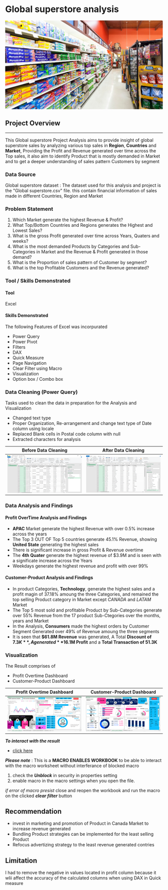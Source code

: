 # Global superstore analysis

![](global_sales_pic.jpg)
  
## Project Overview
---

This Global superstore Project Analysis aims to provide insight of global superstore sales by analyzing various top sales in **Region**, **Countries** and **Market**, Providing the Profit and Revenue generated over time across the Top sales, it also aim to identify Product that is mostly demanded in Market and to get a deeper understanding of sales pattern Customers by segment

### Data Source

Global superstore dataset : The dataset used for this analysis and project is the "Global superstore.csv" file. this contain financial information of sales made in different Countries, Region and Market

### Problem Statement
1. Which Market generate the highest Revenue & Profit?
2. What Top/Bottom Countries and Regions generates the Highest and Lowest Sales?
3. What is the gross Profit generated over time across Years, Quaters and weeks?
4. What is the most demanded Products by Categories and Sub-Categories in Market and the Revenue & Profit generated in those demand?
5. What is the Proportion of sales pattern of Customer by segment?
6. What is the top Profitable Customers and the Revenue generated?

### Tool / Skills Demonstrated

#### Tool

Excel

#### Skills Demonstrated

The following Features of Excel was incorpurated
- Power Query
- Power Pivot
- Filters
- DAX
- Quick Measure
- Page Navigation
- Clear Filter using Macro
- Visualization
- Option box / Combo box

### Data Cleaning (Power Query)

Tasks used to clean the data in preparation for the Analysis and Visualization
- Changed text type
- Proper Organization, Re-arrangement and change text type of Date column using locale
- Replaced Blank cells in Postal code column with null
- Extracted characters for analysis

Before Data Cleaning                                |                         After Data Cleaning
:--------------------------------------------------:|:--------------------------------------------:
![](data_before_cleaning_in_global_superstore.png) |  ![](after_cleaning_of_global_superstore.png)

### Data Analysis and Findings

#### Profit OverTime Analysis and Findings

- **APAC** Market generate the highest Revenue with over 0.5% increase across the years
- The Top 3 OUT OF Top 5 countries generate 45.1% Revenue, showing **United State** generating the highest sales
- There is significant increase in gross Profit & Revenue overtime
- The **4th Quater** generate the highest revenue of $3.9M and is seen with a significate increase across the Years
- Weekdays generate the highest revenue and profit with over 99%

#### Customer-Product Analysis and Findings

- In product Categories, **Technology**, generate the highest sales and a profit magin of 37.18% amoung the three Categories, and remained the top selling Product category in Market except _CANADA_ and _LATAM_ Market
- The Top 5 most sold and profitable Product by Sub-Categories generate over 55% Revenue from the 17 product Sub-Ctegories over the months, years and Market
- In the Analysis, **Consumers** made the highest orders by Customer Segment Generated over 49% of Revenue amoung the three segments
- It is seen that **$61.8M Revenue** was generated, A Total **Discount of $7.3K**, A generated **$16.1M Profit** and a **Total Transaction of 51.3K**

### Visualization 

The Result comprises of
- Profit Overtime Dashboard
- Customer-Product Dashboard

Profit Overtime Dashboard                      |                     Customer-Product Dashboard                
:---------------------------------------------:|:-----------------------------------------------:
![](Visualization_of_Global_superstore_1.png) |  ![](Visualization_of_Global_superstore_2.png)


**_To interact with the result_**
- [click here](Analysis_of_globalsuperstore_data.xlsm)

**_Please note_** : This is a **MACRO ENABLES WORKBOOK** to be able to interact with the macro worksheet without interferance of blocked macro
1. check the **_Unblock_** in security in properties setting
2. enable macro in the macro settings when you open the file.
 
_if error of macro presist_ close and reopen the workbook and run the macro on the clicked **_clear filter_** button

## Recommendation

- invest in marketing and promotion of Product in Canada Market to increase revenue generated
- Bundling Product strategies can be implemented for the least selling Product
- Refocus advertizing strategy to the least revenue generated contries

## Limitation
I had to remove the negative in values located in profit column because it wlii affect the accuracy of the calculated columns when using DAX in Quick measure

